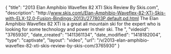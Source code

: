 {
    "title": "2013 Elan Amphibio Waveflex 82 XTI Skis Review By Skis.com",
    "description": "http:\/\/www.skis.com\/Elan-Amphibio-Waveflex-82-XTi-Skis-with-ELX-12.0-Fusion-Bindings-2013\/277803P,default,pd.html  The Elan Amphibio Waveflex 82 XTi is a great all mountain ski for the expert who is looking for some technology and power in their ski. The ",
    "videoid": "3765930",
    "date_created": "1411361134",
    "date_modified": "1418182004",
    "type": "captivate",
    "layout": "video",
    "url": "\/v\/2013-elan-amphibio-waveflex-82-xti-skis-review-by-skis-com\/3765930"
}